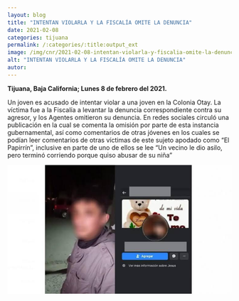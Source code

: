 ```yaml
---
layout: blog
title: "INTENTAN VIOLARLA Y LA FISCALÍA OMITE LA DENUNCIA"
date: 2021-02-08
categories: tijuana
permalink: /:categories/:title:output_ext
image: /img/cnr/2021-02-08-intentan-violarla-y-fiscalia-omite-la-denuncia.jpg
alt: "INTENTAN VIOLARLA Y LA FISCALÍA OMITE LA DENUNCIA"
autor:
---
```


**Tijuana, Baja California; Lunes 8 de febrero del 2021.** 

Un joven es acusado de intentar violar a una joven en la Colonia Otay.
La víctima fue a la Fiscalía a levantar la denuncia correspondiente contra su agresor, y los Agentes omitieron su denuncia.
En redes sociales circuló una publicación en la cual se comenta la omisión por parte de esta instancia gubernamental, así como comentarios de otras jóvenes en los cuales se podían leer comentarios de otras víctimas de este sujeto apodado como “El Papirrín”, inclusive en parte de uno de ellos se lee “Un vecino le dio asilo, pero terminó corriendo porque quiso abusar de su niña”

<div id="carouselExampleSlidesOnly" class="carousel slide" data-ride="carousel">
  <div class="carousel-inner">
    <div class="carousel-item active">
       <img class="d-block w-100" src="/img/cnr/2021-02-08-intentan-violarla-y-fiscalia-omite-la-denuncia.jpg" loading="lazy"  alt="INTENTAN VIOLARLA Y LA FISCALÍA OMITE LA DENUNCIA">
    </div>
  </div>
</div>
